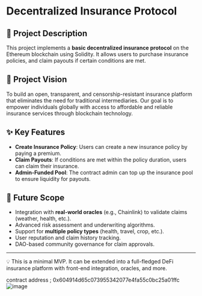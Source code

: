 # Decentralized Insurance Protocol

## 📄 Project Description

This project implements a **basic decentralized insurance protocol** on the Ethereum blockchain using Solidity. It allows users to purchase insurance policies, and claim payouts if certain conditions are met.

## 🌟 Project Vision

To build an open, transparent, and censorship-resistant insurance platform that eliminates the need for traditional intermediaries. Our goal is to empower individuals globally with access to affordable and reliable insurance services through blockchain technology.

## ✨ Key Features

- **Create Insurance Policy**: Users can create a new insurance policy by paying a premium.
- **Claim Payouts**: If conditions are met within the policy duration, users can claim their insurance.
- **Admin-Funded Pool**: The contract admin can top up the insurance pool to ensure liquidity for payouts.

## 🚀 Future Scope

- Integration with **real-world oracles** (e.g., Chainlink) to validate claims (weather, health, etc.).
- Advanced risk assessment and underwriting algorithms.
- Support for **multiple policy types** (health, travel, crop, etc.).
- User reputation and claim history tracking.
- DAO-based community governance for claim approvals.

---

💡 This is a minimal MVP. It can be extended into a full-fledged DeFi insurance platform with front-end integration, oracles, and more.

contract address ; 0x604914d65c073955342077e4fa55c0bc25a01ffc
![image](https://github.com/user-attachments/assets/a5f5167d-0c10-4b2b-b916-e19d1651e60c)
